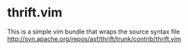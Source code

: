thrift.vim
==========

This is a simple vim bundle that wraps the source syntax file http://svn.apache.org/repos/asf/thrift/trunk/contrib/thrift.vim
